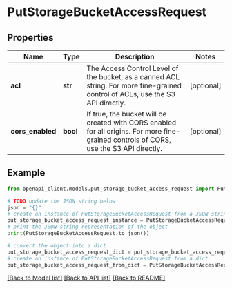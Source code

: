 # PutStorageBucketAccessRequest


## Properties

Name | Type | Description | Notes
------------ | ------------- | ------------- | -------------
**acl** | **str** | The Access Control Level of the bucket, as a canned ACL string. For more fine-grained control of ACLs, use the S3 API directly. | [optional] 
**cors_enabled** | **bool** | If true, the bucket will be created with CORS enabled for all origins. For more fine-grained controls of CORS, use the S3 API directly. | [optional] 

## Example

```python
from openapi_client.models.put_storage_bucket_access_request import PutStorageBucketAccessRequest

# TODO update the JSON string below
json = "{}"
# create an instance of PutStorageBucketAccessRequest from a JSON string
put_storage_bucket_access_request_instance = PutStorageBucketAccessRequest.from_json(json)
# print the JSON string representation of the object
print(PutStorageBucketAccessRequest.to_json())

# convert the object into a dict
put_storage_bucket_access_request_dict = put_storage_bucket_access_request_instance.to_dict()
# create an instance of PutStorageBucketAccessRequest from a dict
put_storage_bucket_access_request_from_dict = PutStorageBucketAccessRequest.from_dict(put_storage_bucket_access_request_dict)
```
[[Back to Model list]](../README.md#documentation-for-models) [[Back to API list]](../README.md#documentation-for-api-endpoints) [[Back to README]](../README.md)


